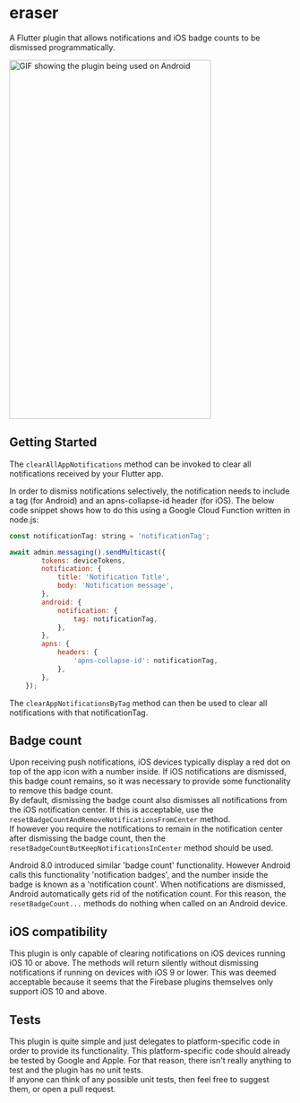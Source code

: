 # eraser

A Flutter plugin that allows notifications and iOS badge counts to be dismissed programmatically.

<img src="https://github.com/Wes1324/eraser/raw/main/Android-eraser.gif" alt="GIF showing the plugin being used on Android" width="360" height="640" />

## Getting Started

The `clearAllAppNotifications` method can be invoked to clear all notifications received by your Flutter app.<br />

In order to dismiss notifications selectively, the notification needs to include a tag (for Android) and an apns-collapse-id header (for iOS). The below code snippet shows how to do this using a Google Cloud Function written in node.js:

```javascript
const notificationTag: string = 'notificationTag';

await admin.messaging().sendMulticast({
        tokens: deviceTokens,
        notification: {
            title: 'Notification Title',
            body: 'Notification message',
        },
        android: {
            notification: {
                tag: notificationTag,
            },
        },
        apns: {
            headers: {
                'apns-collapse-id': notificationTag,
            },
        },
    });
```

The `clearAppNotificationsByTag` method can then be used to clear all notifications with that notificationTag.

## Badge count
Upon receiving push notifications, iOS devices typically display a red dot on top of the app icon with a number inside. If iOS notifications are dismissed, this badge count remains, so it was necessary to provide some functionality to remove this badge count.<br />
By default, dismissing the badge count also dismisses all notifications from the iOS notification center. If this is acceptable, use the `resetBadgeCountAndRemoveNotificationsFromCenter` method.<br />
If however you require the notifications to remain in the notification center after dismissing the badge count, then the `resetBadgeCountButKeepNotificationsInCenter` method should be used.<br />

Android 8.0 introduced similar 'badge count' functionality. However Android calls this functionality 'notification badges', and the number inside the badge is known as a 'notification count'. When notifications are dismissed, Android automatically gets rid of the notification count. For this reason, the `resetBadgeCount...` methods do nothing when called on an Android device.

## iOS compatibility
This plugin is only capable of clearing notifications on iOS devices running iOS 10 or above. The methods will return silently without dismissing notifications if running on devices with iOS 9 or lower. This was deemed acceptable because it seems that the Firebase plugins themselves only support iOS 10 and above.

## Tests
This plugin is quite simple and just delegates to platform-specific code in order to provide its functionality. This platform-specific code should already be tested by Google and Apple. For that reason, there isn't really anything to test and the plugin has no unit tests.<br />
If anyone can think of any possible unit tests, then feel free to suggest them, or open a pull request.
